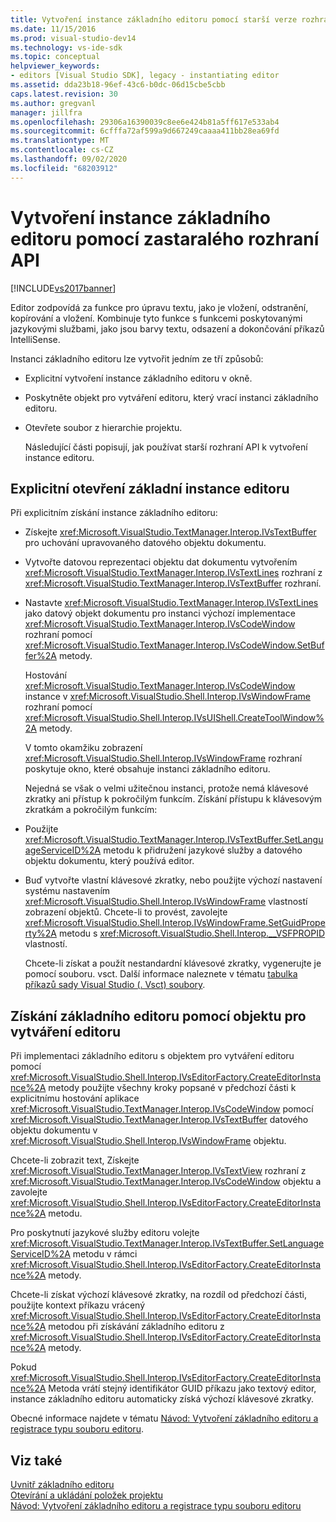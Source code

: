```yaml
---
title: Vytvoření instance základního editoru pomocí starší verze rozhraní API | Microsoft Docs
ms.date: 11/15/2016
ms.prod: visual-studio-dev14
ms.technology: vs-ide-sdk
ms.topic: conceptual
helpviewer_keywords:
- editors [Visual Studio SDK], legacy - instantiating editor
ms.assetid: dda23b18-96ef-43c6-b0dc-06d15cbe5cbb
caps.latest.revision: 30
ms.author: gregvanl
manager: jillfra
ms.openlocfilehash: 29306a16390039c8ee6e424b81a5ff617e533ab4
ms.sourcegitcommit: 6cfffa72af599a9d667249caaaa411bb28ea69fd
ms.translationtype: MT
ms.contentlocale: cs-CZ
ms.lasthandoff: 09/02/2020
ms.locfileid: "68203912"
---
```

# <a name="instantiating-the-core-editor-by-using-the-legacy-api"></a>Vytvoření instance základního editoru pomocí zastaralého rozhraní API
[!INCLUDE[vs2017banner](../includes/vs2017banner.md)]

Editor zodpovídá za funkce pro úpravu textu, jako je vložení, odstranění, kopírování a vložení. Kombinuje tyto funkce s funkcemi poskytovanými jazykovými službami, jako jsou barvy textu, odsazení a dokončování příkazů IntelliSense.  
  
 Instanci základního editoru lze vytvořit jedním ze tří způsobů:  
  
- Explicitní vytvoření instance základního editoru v okně.  
  
- Poskytněte objekt pro vytváření editoru, který vrací instanci základního editoru.  
  
- Otevřete soubor z hierarchie projektu.  
  
  Následující části popisují, jak používat starší rozhraní API k vytvoření instance editoru.  
  
## <a name="explicitly-opening-a-core-editor-instance"></a>Explicitní otevření základní instance editoru  
 Při explicitním získání instance základního editoru:  
  
- Získejte <xref:Microsoft.VisualStudio.TextManager.Interop.IVsTextBuffer> pro uchování upravovaného datového objektu dokumentu.  
  
- Vytvořte datovou reprezentaci objektu dat dokumentu vytvořením <xref:Microsoft.VisualStudio.TextManager.Interop.IVsTextLines> rozhraní z <xref:Microsoft.VisualStudio.TextManager.Interop.IVsTextBuffer> rozhraní.  
  
- Nastavte <xref:Microsoft.VisualStudio.TextManager.Interop.IVsTextLines> jako datový objekt dokumentu pro instanci výchozí implementace <xref:Microsoft.VisualStudio.TextManager.Interop.IVsCodeWindow> rozhraní pomocí <xref:Microsoft.VisualStudio.TextManager.Interop.IVsCodeWindow.SetBuffer%2A> metody.  
  
   Hostování <xref:Microsoft.VisualStudio.TextManager.Interop.IVsCodeWindow> instance v <xref:Microsoft.VisualStudio.Shell.Interop.IVsWindowFrame> rozhraní pomocí <xref:Microsoft.VisualStudio.Shell.Interop.IVsUIShell.CreateToolWindow%2A> metody.  
  
  V tomto okamžiku zobrazení <xref:Microsoft.VisualStudio.Shell.Interop.IVsWindowFrame> rozhraní poskytuje okno, které obsahuje instanci základního editoru.  
  
  Nejedná se však o velmi užitečnou instanci, protože nemá klávesové zkratky ani přístup k pokročilým funkcím. Získání přístupu k klávesovým zkratkám a pokročilým funkcím:  
  
- Použijte <xref:Microsoft.VisualStudio.TextManager.Interop.IVsTextBuffer.SetLanguageServiceID%2A> metodu k přidružení jazykové služby a datového objektu dokumentu, který používá editor.  
  
- Buď vytvořte vlastní klávesové zkratky, nebo použijte výchozí nastavení systému nastavením <xref:Microsoft.VisualStudio.Shell.Interop.IVsWindowFrame> vlastností zobrazení objektů. Chcete-li to provést, zavolejte <xref:Microsoft.VisualStudio.Shell.Interop.IVsWindowFrame.SetGuidProperty%2A> metodu s <xref:Microsoft.VisualStudio.Shell.Interop.__VSFPROPID> vlastností.  
  
   Chcete-li získat a použít nestandardní klávesové zkratky, vygenerujte je pomocí souboru. vsct. Další informace naleznete v tématu [tabulka příkazů sady Visual Studio (. Vsct) soubory](../extensibility/internals/visual-studio-command-table-dot-vsct-files.md).  
  
## <a name="how-to-use-an-editor-factory-to-obtain-the-core-editor"></a>Získání základního editoru pomocí objektu pro vytváření editoru  
 Při implementaci základního editoru s objektem pro vytváření editoru pomocí <xref:Microsoft.VisualStudio.Shell.Interop.IVsEditorFactory.CreateEditorInstance%2A> metody použijte všechny kroky popsané v předchozí části k explicitnímu hostování aplikace <xref:Microsoft.VisualStudio.TextManager.Interop.IVsCodeWindow> pomocí <xref:Microsoft.VisualStudio.TextManager.Interop.IVsTextBuffer> datového objektu dokumentu v <xref:Microsoft.VisualStudio.Shell.Interop.IVsWindowFrame> objektu.  
  
 Chcete-li zobrazit text, Získejte <xref:Microsoft.VisualStudio.TextManager.Interop.IVsTextView> rozhraní z <xref:Microsoft.VisualStudio.TextManager.Interop.IVsCodeWindow> objektu a zavolejte <xref:Microsoft.VisualStudio.Shell.Interop.IVsEditorFactory.CreateEditorInstance%2A> metodu.  
  
 Pro poskytnutí jazykové služby editoru volejte <xref:Microsoft.VisualStudio.TextManager.Interop.IVsTextBuffer.SetLanguageServiceID%2A> metodu v rámci <xref:Microsoft.VisualStudio.Shell.Interop.IVsEditorFactory.CreateEditorInstance%2A> metody.  
  
 Chcete-li získat výchozí klávesové zkratky, na rozdíl od předchozí části, použijte kontext příkazu vrácený <xref:Microsoft.VisualStudio.Shell.Interop.IVsEditorFactory.CreateEditorInstance%2A> metodou při získávání základního editoru z <xref:Microsoft.VisualStudio.Shell.Interop.IVsEditorFactory.CreateEditorInstance%2A> metody.  
  
 Pokud <xref:Microsoft.VisualStudio.Shell.Interop.IVsEditorFactory.CreateEditorInstance%2A> Metoda vrátí stejný identifikátor GUID příkazu jako textový editor, instance základního editoru automaticky získá výchozí klávesové zkratky.  
  
 Obecné informace najdete v tématu [Návod: Vytvoření základního editoru a registrace typu souboru editoru](../extensibility/walkthrough-creating-a-core-editor-and-registering-an-editor-file-type.md).  
  
## <a name="see-also"></a>Viz také  
 [Uvnitř základního editoru](../extensibility/inside-the-core-editor.md)   
 [Otevírání a ukládání položek projektu](../extensibility/internals/opening-and-saving-project-items.md)   
 [Návod: Vytvoření základního editoru a registrace typu souboru editoru](../extensibility/walkthrough-creating-a-core-editor-and-registering-an-editor-file-type.md)
